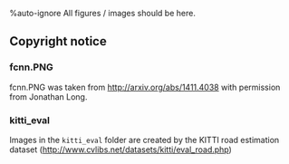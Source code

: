 %auto-ignore
All figures / images should be here.

## Copyright notice

### fcnn.PNG
fcnn.PNG was taken from http://arxiv.org/abs/1411.4038 with permission from
Jonathan Long.

### kitti_eval

Images in the `kitti_eval` folder are created by the KITTI road estimation
dataset (http://www.cvlibs.net/datasets/kitti/eval_road.php)